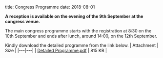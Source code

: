 title: Congress Programme
date: 2018-08-01  

**A reception is available on the evening of the 9th September at the congress venue.**

The main congress programme starts with the registration at 8:30 on the 10th September and ends after lunch, around 14:00, on the 12th September.


Kindly download the detailed programme from the link below.
| Attachment | Size |
|---|---|
| <a href="/files/Detailed Programme.pdf">Detailed Programme.pdf</a> | 815 KB |
